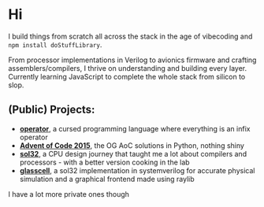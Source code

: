 # Hi
I build things from scratch all across the stack in the age of vibecoding and `npm install doStuffLibrary`.

From processor implementations in Verilog to avionics firmware and crafting assemblers/compilers, I thrive on understanding and building every layer. Currently learning JavaScript to complete the whole stack from silicon to slop.

## (Public) Projects:
- [**operator**](https://github.com/akkaygin/operator), a cursed programming language where everything is an infix operator
- [**Advent of Code 2015**](https://github.com/akkaygin/AoC-2015), the OG AoC solutions in Python, nothing shiny
- [**sol32**](https://github.com/akkaygin/sol32pt), a CPU design journey that taught me a lot about compilers and processors - with a better version cooking in the lab
- [**glasscell**](https://github.com/akkaygin/glasscell), a sol32 implementation in systemverilog for accurate physical simulation and a graphical frontend made using raylib

I have a lot more private ones though
